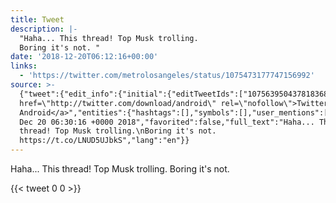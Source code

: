 ```yaml
---
title: Tweet
description: |-
  "Haha... This thread! Top Musk trolling.
  Boring it's not. "
date: '2018-12-20T06:12:16+00:00'
links:
  - 'https://twitter.com/metrolosangeles/status/1075473177747156992'
source: >-
  {"tweet":{"edit_info":{"initial":{"editTweetIds":["1075639504378183680"],"editableUntil":"2018-12-20T07:30:16.916Z","editsRemaining":"5","isEditEligible":true}},"retweeted":false,"source":"<a
  href=\"http://twitter.com/download/android\" rel=\"nofollow\">Twitter for
  Android</a>","entities":{"hashtags":[],"symbols":[],"user_mentions":[],"urls":[{"url":"https://t.co/LNUD5UJbkS","expanded_url":"https://twitter.com/metrolosangeles/status/1075473177747156992","display_url":"twitter.com/metrolosangele…","indices":["57","80"]}]},"display_text_range":["0","80"],"favorite_count":"0","id_str":"1075639504378183680","truncated":false,"retweet_count":"0","id":"1075639504378183680","possibly_sensitive":false,"created_at":"Thu
  Dec 20 06:30:16 +0000 2018","favorited":false,"full_text":"Haha... This
  thread! Top Musk trolling.\nBoring it's not.
  https://t.co/LNUD5UJbkS","lang":"en"}}
---
```

Haha... This thread! Top Musk trolling.
Boring it's not. 
    
{{< tweet 0 0 >}}
    

